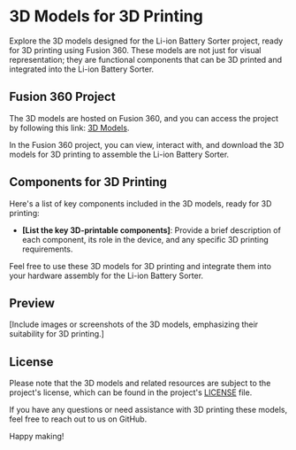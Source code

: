 # 3D Models for 3D Printing

Explore the 3D models designed for the Li-ion Battery Sorter project, ready for 3D printing using Fusion 360. These models are not just for visual representation; they are functional components that can be 3D printed and integrated into the Li-ion Battery Sorter.

## Fusion 360 Project

The 3D models are hosted on Fusion 360, and you can access the project by following this link: [3D Models](https://a360.co/3MntBkZ).

In the Fusion 360 project, you can view, interact with, and download the 3D models for 3D printing to assemble the Li-ion Battery Sorter.

## Components for 3D Printing

Here's a list of key components included in the 3D models, ready for 3D printing:

- **[List the key 3D-printable components]**: Provide a brief description of each component, its role in the device, and any specific 3D printing requirements.

Feel free to use these 3D models for 3D printing and integrate them into your hardware assembly for the Li-ion Battery Sorter.

## Preview

[Include images or screenshots of the 3D models, emphasizing their suitability for 3D printing.]

## License

Please note that the 3D models and related resources are subject to the project's license, which can be found in the project's [LICENSE](../LICENSE) file.

If you have any questions or need assistance with 3D printing these models, feel free to reach out to us on GitHub.

Happy making!
